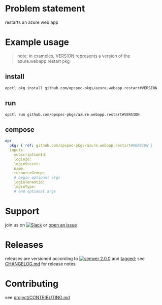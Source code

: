 # Problem statement
restarts an azure web app

# Example usage

> note: in examples, VERSION represents a version of the azure.webapp.restart pkg

## install

```shell
opctl pkg install github.com/opspec-pkgs/azure.webapp.restart#VERSION
```

## run

```
opctl run github.com/opspec-pkgs/azure.webapp.restart#VERSION
```

## compose

```yaml
op:
  pkg: { ref: github.com/opspec-pkgs/azure.webapp.restart#VERSION }
  inputs: 
    subscriptionId:
    loginId:
    loginSecret:
    name:
    resourceGroup:
    # begin optional args
    loginTenantId:
    loginType:
    # end optional args
```

# Support

join us on [![Slack](https://opspec-slackin.herokuapp.com/badge.svg)](https://opspec-slackin.herokuapp.com/)
or [open an issue](https://github.com/opspec-pkgs/azure.webapp.restart/issues)

# Releases

releases are versioned according to
[![semver 2.0.0](https://img.shields.io/badge/semver-2.0.0-brightgreen.svg)](http://semver.org/spec/v2.0.0.html)
and [tagged](https://git-scm.com/book/en/v2/Git-Basics-Tagging); see
[CHANGELOG.md](CHANGELOG.md) for release notes

# Contributing

see [project/CONTRIBUTING.md](https://github.com/opspec-pkgs/project/blob/master/CONTRIBUTING.md)
